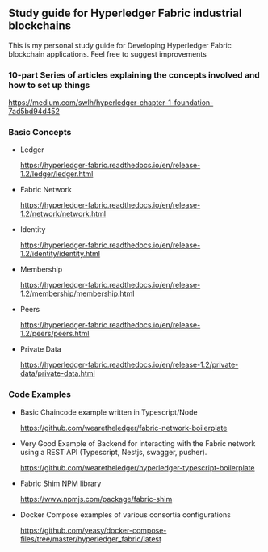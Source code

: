 ## Study guide for Hyperledger Fabric industrial blockchains

This is my personal study guide for Developing Hyperledger Fabric blockchain
applications. Feel free to suggest improvements

### 10-part Series of articles explaining the concepts involved and how to set up things

https://medium.com/swlh/hyperledger-chapter-1-foundation-7ad5bd94d452

### Basic Concepts

- Ledger

  https://hyperledger-fabric.readthedocs.io/en/release-1.2/ledger/ledger.html

- Fabric Network

  https://hyperledger-fabric.readthedocs.io/en/release-1.2/network/network.html

- Identity

  https://hyperledger-fabric.readthedocs.io/en/release-1.2/identity/identity.html

- Membership

  https://hyperledger-fabric.readthedocs.io/en/release-1.2/membership/membership.html

- Peers

  https://hyperledger-fabric.readthedocs.io/en/release-1.2/peers/peers.html

- Private Data

  https://hyperledger-fabric.readthedocs.io/en/release-1.2/private-data/private-data.html

### Code Examples

- Basic Chaincode example written in Typescript/Node

  https://github.com/wearetheledger/fabric-network-boilerplate

- Very Good Example of Backend for interacting with the Fabric network using a REST API (Typescript, Nestjs, swagger, pusher).

  https://github.com/wearetheledger/hyperledger-typescript-boilerplate

- Fabric Shim NPM library

  https://www.npmjs.com/package/fabric-shim

- Docker Compose examples of various consortia configurations

  https://github.com/yeasy/docker-compose-files/tree/master/hyperledger_fabric/latest
